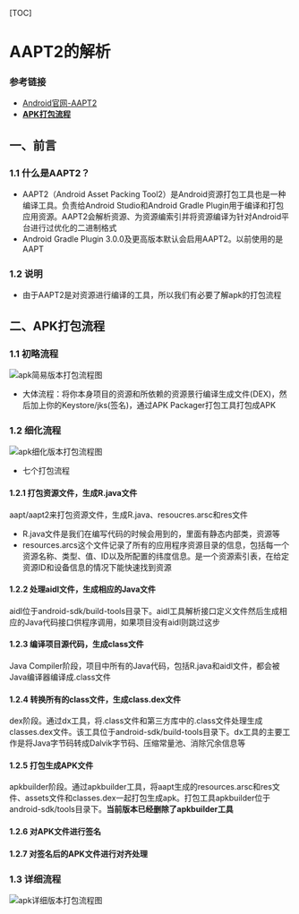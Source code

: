 [TOC]

# AAPT2的解析

### 参考链接

* [Android官网-AAPT2](https://developer.android.google.cn/studio/command-line/aapt2?hl=zh_cn)
* [**APK打包流程**](https://blog.csdn.net/loongago/article/details/89646920)

## 一、前言

### 1.1 什么是AAPT2？

* AAPT2（Android Asset Packing Tool2）是Android资源打包工具也是一种编译工具。负责给Android Studio和Android Gradle Plugin用于编译和打包应用资源。AAPT2会解析资源、为资源编索引并将资源编译为针对Android平台进行过优化的二进制格式
* Android Gradle Plugin 3.0.0及更高版本默认会启用AAPT2。以前使用的是AAPT

### 1.2 说明

* 由于AAPT2是对资源进行编译的工具，所以我们有必要了解apk的打包流程

## 二、APK打包流程

### 1.1 初略流程

![apk简易版本打包流程图](..\..\images\工具使用\AS自带工具\apk简易版本打包流程图.png)

* 大体流程：将你本身项目的资源和所依赖的资源景行编译生成文件(DEX)，然后加上你的Keystore/jks(签名)，通过APK Packager打包工具打包成APK

### 1.2 细化流程

![apk细化版本打包流程图](..\..\images\工具使用\AS自带工具\apk细化版本打包流程图.png)

* 七个打包流程

#### 1.2.1 打包资源文件，生成R.java文件

aapt/aapt2来打包资源文件，生成R.java、resoucres.arsc和res文件

* R.java文件是我们在编写代码的时候会用到的，里面有静态内部类，资源等
* resources.arcs这个文件记录了所有的应用程序资源目录的信息，包括每一个资源名称、类型、值、ID以及所配置的纬度信息。是一个资源索引表，在给定资源ID和设备信息的情况下能快速找到资源

#### 1.2.2 处理aidl文件，生成相应的Java文件

aidl位于android-sdk/build-tools目录下。aidl工具解析接口定义文件然后生成相应的Java代码接口供程序调用，如果项目没有aidl则跳过这步

#### 1.2.3 编译项目源代码，生成class文件

Java Compiler阶段，项目中所有的Java代码，包括R.java和aidl文件，都会被Java编译器编译成.class文件

#### 1.2.4 转换所有的class文件，生成class.dex文件

dex阶段。通过dx工具，将.class文件和第三方库中的.class文件处理生成classes.dex文件。该工具位于android-sdk/build-tools目录下。dx工具的主要工作是将Java字节码转成Dalvik字节码、压缩常量池、消除冗余信息等

#### 1.2.5 打包生成APK文件

apkbuilder阶段。通过apkbuilder工具，将aapt生成的resources.arsc和res文件、assets文件和classes.dex一起打包生成apk。打包工具apkbuilder位于android-sdk/tools目录下。**当前版本已经删除了apkbuilder工具**

#### 1.2.6 对APK文件进行签名

#### 1.2.7 对签名后的APK文件进行对齐处理 

### 1.3 详细流程

![apk详细版本打包流程图](..\..\images\工具使用\AS自带工具\apk详细版本打包流程图.png)